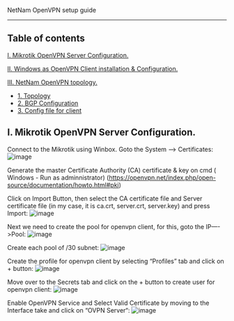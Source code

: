 NetNam OpenVPN setup guide

----
## Table of contents

[I. Mikrotik OpenVPN Server Configuration.](#openvpnserver)

[II. Windows as OpenVPN Client installation & Configuration.](#openvpnclient)
	
[III. NetNam OpenVPN topology.](#netnamvpn)
- [1. Topology](#topo)
- [2. BGP Configuration](#bgpconfig)
- [3. Config file for client](#clientconfigfile)

<a name="openvpnserver"></a>
## I. Mikrotik OpenVPN Server Configuration.
Connect to the Mikrotik using Winbox.  Goto the System —> Certificates:
![image](https://user-images.githubusercontent.com/31034437/30104784-d3313894-9320-11e7-994c-e29ec0242768.png)

Generate the master Certificate Authority (CA) certificate & key on cmd ( Windows - Run as adminnistrator) (https://openvpn.net/index.php/open-source/documentation/howto.html#pki)

Click on Import Button, then select the CA certificate file and Server certificate file (in my case, it is ca.crt, server.crt, server.key) and press Import:
![image](https://user-images.githubusercontent.com/31034437/30104927-37e213bc-9321-11e7-9339-41cbb71a44e9.png)

Next we need to create the pool for openvpn client, for this, goto the IP—->Pool:
![image](https://user-images.githubusercontent.com/31034437/30104949-5500eedc-9321-11e7-83cd-4bc8117a3091.png)

Create each pool of /30 subnet:
![image](https://user-images.githubusercontent.com/31034437/30104975-6d187936-9321-11e7-8cc1-abbc60b5260b.png)

Create the profile for openvpn client by selecting “Profiles” tab and click on + button:
![image](https://user-images.githubusercontent.com/31034437/30104997-82055ea4-9321-11e7-90ad-6ae9de5fb3e0.png)

Move over to the Secrets tab and click on the + button to create user for openvpn client:
![image](https://user-images.githubusercontent.com/31034437/30105029-98182db6-9321-11e7-84bd-03b5db74cf42.png)

Enable OpenVPN Service and Select Valid Certificate by moving to the Interface take and click on “OVPN Server“:
![image](https://user-images.githubusercontent.com/31034437/30105076-b2660ce2-9321-11e7-94f3-2d55eddbcbdc.png)


